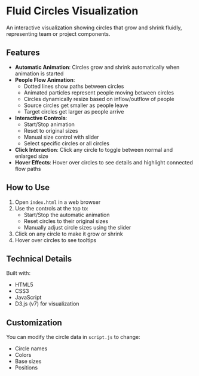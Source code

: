 # Fluid Circles Visualization

An interactive visualization showing circles that grow and shrink fluidly, representing team or project components.

## Features

- **Automatic Animation**: Circles grow and shrink automatically when animation is started
- **People Flow Animation**: 
  - Dotted lines show paths between circles
  - Animated particles represent people moving between circles
  - Circles dynamically resize based on inflow/outflow of people
  - Source circles get smaller as people leave
  - Target circles get larger as people arrive
- **Interactive Controls**: 
  - Start/Stop animation
  - Reset to original sizes
  - Manual size control with slider
  - Select specific circles or all circles
- **Click Interaction**: Click any circle to toggle between normal and enlarged size
- **Hover Effects**: Hover over circles to see details and highlight connected flow paths

## How to Use

1. Open `index.html` in a web browser
2. Use the controls at the top to:
   - Start/Stop the automatic animation
   - Reset circles to their original sizes
   - Manually adjust circle sizes using the slider
3. Click on any circle to make it grow or shrink
4. Hover over circles to see tooltips

## Technical Details

Built with:
- HTML5
- CSS3
- JavaScript
- D3.js (v7) for visualization

## Customization

You can modify the circle data in `script.js` to change:
- Circle names
- Colors
- Base sizes
- Positions
